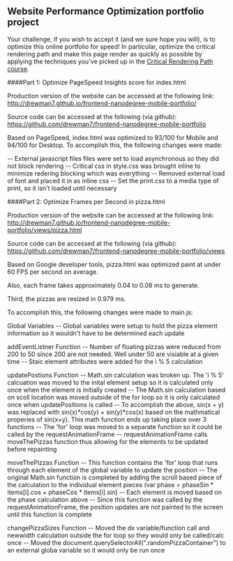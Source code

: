## Website Performance Optimization portfolio project

Your challenge, if you wish to accept it (and we sure hope you will), is to optimize this online portfolio for speed! In particular, optimize the critical rendering path and make this page render as quickly as possible by applying the techniques you've picked up in the [Critical Rendering Path course](https://www.udacity.com/course/ud884).


####Part 1: Optimize PageSpeed Insights score for index.html

Production version of the website can be accessed at the following link:
http://drewman7.github.io/frontend-nanodegree-mobile-portfolio/

Source code can be accessed at the following (via github):
https://github.com/drewman7/frontend-nanodegree-mobile-portfolio

Based on PageSpeed, index.html was optimized to 93/100 for Mobile and 94/100 for Desktop.  To accomplish this, the following changes were made:

-- External javascript files files were set to load asynchronous so they did not block rendering
-- Critical css in style.css was brought inline to minimize redering blocking which was everything
-- Removed external load of font and placed it in as inline css
-- Set the print.css to a media type of print, so it isn't loaded until necessary 



####Part 2: Optimize Frames per Second in pizza.html

Production version of the website can be accessed at the following link:
http://drewman7.github.io/frontend-nanodegree-mobile-portfolio/views/pizza.html

Source code can be accessed at the following (via github):
https://github.com/drewman7/frontend-nanodegree-mobile-portfolio/views

Based on Google developer tools, pizza.html was optimized paint at under 60 FPS per second on average.  

Also, each frame takes approximately 0.04 to 0.08 ms to generate.

Third, the pizzas are resized in 0.979 ms.

To accomplish this, the following changes were made to main.js:

Global Variables
-- Global variables were setup to hold the pizza element information so it wouldn't have to be determined each update

addEventListner Function
-- Number of floating pizzas were reduced from 200 to 50 since 200 are not needed.  Well under 50 are visiable at a given time
-- Staic element attributes were added for the i % 5 calculation

updatePostions Function
-- Math.sin calculation was broken up.  The 'i % 5' calcuation was moved to the inital element setup so it is calculated only once when the element is initially created
-- The Math.sin calculation based on scoll location was moved outside of the for loop so it is only calculated once when updatePositions is called
-- To accomplish the above, sin(x + y) was replaced with sin(x)*cos(y) + sin(y)*cos(x) based on the mathmatical properies of sin(x+y).  This math function ends up taking place over 3 functions
-- The 'for' loop was moved to a separate function so it could be called by the requestAnimationFrame
-- requestAnimationFrame calls moveThePizzas function thus allowing for the elements to be updated before repainting

moveThePizzas Function
-- This function contains the 'for' loop that runs through each element of the global variable to update the position
-- The original Math.sin function is completed by adding the scroll based piece of the calculation to the individual element pieces (var phase = phaseSin * items[i].cos + phaseCos * items[i].sin)
-- Each element is moved based on the phase calculation above
-- Since this function was called by the requestAnimationFrame, the position updates are not painted to the screen until this function is complete

changePizzaSizes Function
-- Moved the dx variable/function call and newwidth calculation outside the for loop so they would only be called/calc once
-- Moved the document.querySelectorAll(".randomPizzaContainer") to an external globa variable so it would only be run once